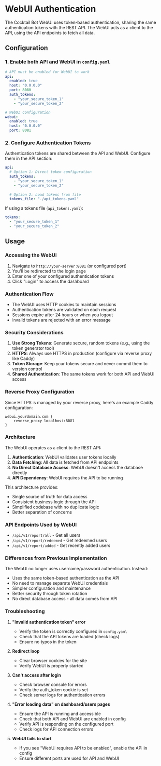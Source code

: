 # WebUI Authentication

The Cocktail Bot WebUI uses token-based authentication, sharing the same authentication tokens with the REST API. The WebUI acts as a client to the API, using the API endpoints to fetch all data.

## Configuration

### 1. Enable both API and WebUI in `config.yaml`

```yaml
# API must be enabled for WebUI to work
api:
  enabled: true
  host: "0.0.0.0"
  port: 8080
  auth_tokens:
    - "your_secure_token_1"
    - "your_secure_token_2"

# WebUI configuration
webui:
  enabled: true
  host: "0.0.0.0"
  port: 8081
```

### 2. Configure Authentication Tokens

Authentication tokens are shared between the API and WebUI. Configure them in the API section:

```yaml
api:
  # Option 1: Direct token configuration
  auth_tokens:
    - "your_secure_token_1"
    - "your_secure_token_2"
  
  # Option 2: Load tokens from file
  tokens_file: "./api_tokens.yaml"
```

If using a tokens file (`api_tokens.yaml`):

```yaml
tokens:
  - "your_secure_token_1"
  - "your_secure_token_2"
```

## Usage

### Accessing the WebUI

1. Navigate to `http://your-server:8081` (or configured port)
2. You'll be redirected to the login page
3. Enter one of your configured authentication tokens
4. Click "Login" to access the dashboard

### Authentication Flow

- The WebUI uses HTTP cookies to maintain sessions
- Authentication tokens are validated on each request
- Sessions expire after 24 hours or when you logout
- Invalid tokens are rejected with an error message

### Security Considerations

1. **Use Strong Tokens**: Generate secure, random tokens (e.g., using the token generator tool)
2. **HTTPS**: Always use HTTPS in production (configure via reverse proxy like Caddy)
3. **Token Storage**: Keep your tokens secure and never commit them to version control
4. **Shared Authentication**: The same tokens work for both API and WebUI access

### Reverse Proxy Configuration

Since HTTPS is managed by your reverse proxy, here's an example Caddy configuration:

```caddy
webui.yourdomain.com {
    reverse_proxy localhost:8081
}
```

### Architecture

The WebUI operates as a client to the REST API:

1. **Authentication**: WebUI validates user tokens locally
2. **Data Fetching**: All data is fetched from API endpoints
3. **No Direct Database Access**: WebUI doesn't access the database directly
4. **API Dependency**: WebUI requires the API to be running

This architecture provides:
- Single source of truth for data access
- Consistent business logic through the API
- Simplified codebase with no duplicate logic
- Better separation of concerns

### API Endpoints Used by WebUI

- `/api/v1/report/all` - Get all users
- `/api/v1/report/redeemed` - Get redeemed users
- `/api/v1/report/added` - Get recently added users

### Differences from Previous Implementation

The WebUI no longer uses username/password authentication. Instead:

- Uses the same token-based authentication as the API
- No need to manage separate WebUI credentials
- Simpler configuration and maintenance
- Better security through token rotation
- No direct database access - all data comes from API

### Troubleshooting

1. **"Invalid authentication token" error**
   - Verify the token is correctly configured in `config.yaml`
   - Check that the API tokens are loaded (check logs)
   - Ensure no typos in the token

2. **Redirect loop**
   - Clear browser cookies for the site
   - Verify WebUI is properly started

3. **Can't access after login**
   - Check browser console for errors
   - Verify the auth_token cookie is set
   - Check server logs for authentication errors

4. **"Error loading data" on dashboard/users pages**
   - Ensure the API is running and accessible
   - Check that both API and WebUI are enabled in config
   - Verify API is responding on the configured port
   - Check logs for API connection errors

5. **WebUI fails to start**
   - If you see "WebUI requires API to be enabled", enable the API in config
   - Ensure different ports are used for API and WebUI
